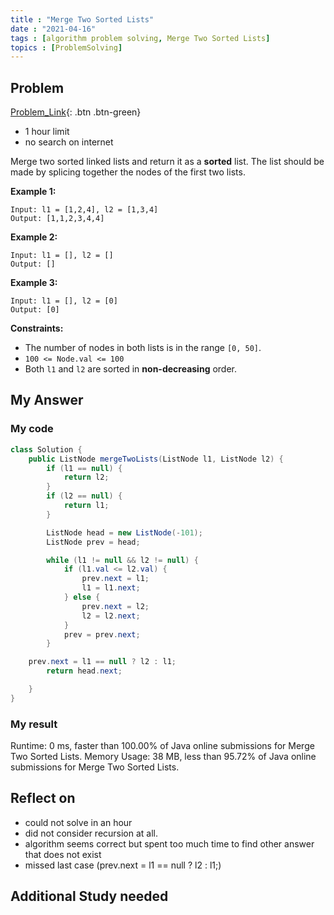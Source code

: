 ```yaml
---
title : "Merge Two Sorted Lists"
date : "2021-04-16"
tags : [algorithm problem solving, Merge Two Sorted Lists]
topics : [ProblemSolving]
---
```


## Problem

[Problem_Link](https://leetcode.com/problems/merge-two-sorted-lists/){: .btn .btn-green}

- 1 hour limit
- no search on internet

Merge two sorted linked lists and return it as a **sorted** list. The list should be made by splicing together the nodes of the first two lists.

**Example 1:**
```
Input: l1 = [1,2,4], l2 = [1,3,4]
Output: [1,1,2,3,4,4]

```

**Example 2:**

```
Input: l1 = [], l2 = []
Output: []

```

**Example 3:**

```
Input: l1 = [], l2 = [0]
Output: [0]

```

**Constraints:**

- The number of nodes in both lists is in the range `[0, 50]`.
- `100 <= Node.val <= 100`
- Both `l1` and `l2` are sorted in **non-decreasing** order.

## My Answer

### My code

```java
class Solution {
    public ListNode mergeTwoLists(ListNode l1, ListNode l2) {
        if (l1 == null) {
            return l2;
        }
        if (l2 == null) {
            return l1;
        }

        ListNode head = new ListNode(-101);
        ListNode prev = head;

        while (l1 != null && l2 != null) {
            if (l1.val <= l2.val) {
                prev.next = l1;
                l1 = l1.next;
            } else {
                prev.next = l2;
                l2 = l2.next;
            }
            prev = prev.next;
        }

	prev.next = l1 == null ? l2 : l1;
        return head.next;

    }
}
```

### My result

Runtime: 0 ms, faster than 100.00% of Java online submissions for Merge Two Sorted Lists.
Memory Usage: 38 MB, less than 95.72% of Java online submissions for Merge Two Sorted Lists.

## Reflect on

- could not solve in an hour
- did not consider recursion at all.
- algorithm seems correct but spent too much time to find other answer that does not exist
- missed last case (prev.next = l1 == null ? l2 : l1;)

## Additional Study needed
